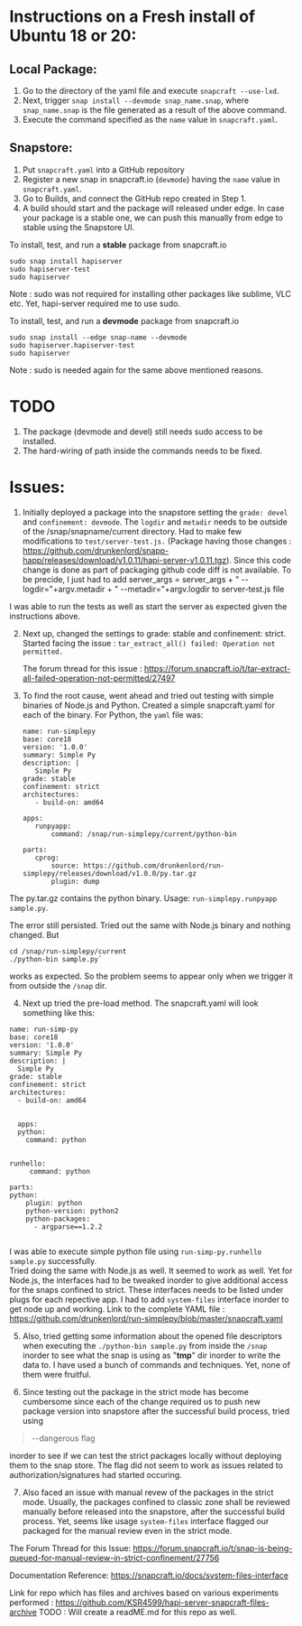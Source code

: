 # Instructions on a Fresh install of Ubuntu 18 or 20:

## Local Package:

1. Go to the directory of the yaml file and execute `snapcraft --use-lxd`.
2. Next, trigger `snap install --devmode snap_name.snap`, where `snap_name.snap` is the file generated as a result of the above command.
3. Execute the command specified as the `name` value in `snapcraft.yaml`.

## Snapstore:

1. Put `snapcraft.yaml` into a GitHub repository
2. Register a new snap in snapcraft.io (`devmode`) having the `name` value in `snapcraft.yaml`.
3. Go to Builds, and connect the GitHub repo created in Step 1.
4. A build should start and the package will released under edge. In case your package is a stable one, we can push this manually from edge to stable using the Snapstore UI.

To install, test, and run a **stable** package from snapcraft.io

```
sudo snap install hapiserver
sudo hapiserver-test 
sudo hapiserver
```

Note : sudo was not required for installing other packages like sublime, VLC etc. Yet, hapi-server required me to use sudo.

To install, test, and run a **devmode** package from snapcraft.io

```
sudo snap install --edge snap-name --devmode 
sudo hapiserver.hapiserver-test 
sudo hapiserver
```

Note : sudo is needed again for the same above mentioned reasons.

# TODO

1. The package (devmode and devel) still needs sudo access to be installed.
2. The hard-wiring of path inside the commands needs to be fixed.

# Issues:

1. Initially deployed a package into the snapstore setting the `grade: devel` and `confinement: devmode`. The `logdir` and `metadir` needs to be outside of the /snap/snapname/current directory. Had to make few modifications to `test/server-test.js.` (Package having those changes : https://github.com/drunkenlord/snapp-happ/releases/download/v1.0.11/hapi-server-v1.0.11.tgz). Since this code change is done as part of packaging github code diff is not available. To be precide, I just had to add server_args = server_args + " --logdir="+argv.metadir + " --metadir="+argv.logdir to server-test.js file

I was able to run the tests as well as start the server as expected given the instructions above.

2. Next up, changed the settings to grade: stable and confinement: strict. Started facing the issue : `tar_extract_all() failed: Operation not permitted.`

   The forum thread for this issue : https://forum.snapcraft.io/t/tar-extract-all-failed-operation-not-permitted/27497

3. To find the root cause, went ahead and tried out testing with simple binaries of Node.js and Python. Created a simple snapcraft.yaml for each of the binary. For Python, the `yaml` file was:

   ```
   name: run-simplepy
   base: core18
   version: '1.0.0'
   summary: Simple Py
   description: |
      Simple Py
   grade: stable
   confinement: strict
   architectures:
      - build-on: amd64
      
   apps:
      runpyapp:
          command: /snap/run-simplepy/current/python-bin
          
   parts:
      cprog:
          source: https://github.com/drunkenlord/run-simplepy/releases/download/v1.0.0/py.tar.gz
          plugin: dump
   ```

The py.tar.gz contains the python binary. Usage: `run-simplepy.runpyapp sample.py`. 

The error still persisted. Tried out the same with Node.js binary and nothing changed. But  

```
cd /snap/run-simplepy/current
./python-bin sample.py`
```

works as expected. So the problem seems to appear only when we trigger it from outside the `/snap` dir.

4. Next up tried the pre-load method. The snapcraft.yaml will look something like this:

```
name: run-simp-py
base: core18
version: '1.0.0'
summary: Simple Py
description: |
  Simple Py
grade: stable
confinement: strict
architectures:
  - build-on: amd64


  apps:
  python:
    command: python


runhello:
     command: python

parts:
python:
    plugin: python
    python-version: python2 
    python-packages:
      - argparse==1.2.2
      
   ```

I was able to execute simple python file using `run-simp-py.runhello sample.py` successfully.  
Tried doing the same with Node.js as well. It seemed to work as well. Yet for Node.js, the interfaces had to be tweaked inorder to give additional access for the snaps confined to strict. 
These interfaces needs to be listed under plugs for each repective app. 
I had to add `system-files` interface inorder to get node up and working. 
Link to the complete YAML file : https://github.com/drunkenlord/run-simplepy/blob/master/snapcraft.yaml

5. Also, tried getting some information about the opened file descriptors when executing the `./python-bin sample.py` from inside the `/snap` inorder to see what the snap is using as "**tmp**" dir inorder to write the data to. I have used a bunch of commands and techniques. Yet, none of them were fruitful.

6. Since testing out the package in the strict mode has become cumbersome since each of the change required us to push new package version into snapstore after the successful build process, tried using 

> --dangerous flag

inorder to see if we can test the strict packages locally without deploying them to the snap store. The flag did not seem to work as issues related to authorization/signatures had started occuring.
 
7. Also faced an issue with manual revew of the packages in the strict mode. Usually, the packages confined to classic zone shall be reviewed manually before released into the snapstore, after the successful build process. Yet, seems like usage `system-files` interface flagged our packaged for the manual review even in the strict mode.

The Forum Thread for this Issue: https://forum.snapcraft.io/t/snap-is-being-queued-for-manual-review-in-strict-confinement/27756

Documentation Reference: https://snapcraft.io/docs/system-files-interface

Link for repo which has files and archives based on various experiments performed :  https://github.com/KSR4599/hapi-server-snapcraft-files-archive
TODO : Will create a readME.md for this repo as well.
